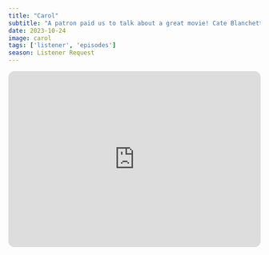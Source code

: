 ```yaml
---
title: "Carol"
subtitle: "A patron paid us to talk about a great movie! Cate Blanchett hive assemble! We recommend some other movies that Carol reminds us of. Also, Christmas as an adult can be sad sometimes! Finally, we talk about bad boyfriends."
date: 2023-10-24
image: carol
tags: ['listener', 'episodes']
season: Listener Request
---
```

<iframe style="border-radius:12px" src="https://open.spotify.com/embed/episode/2Ruo9rJlGxhtacHU2BqEoN?utm_source=generator" width="100%" height="352" frameBorder="0" allowfullscreen="" allow="autoplay; clipboard-write; encrypted-media; fullscreen; picture-in-picture" loading="lazy"></iframe>